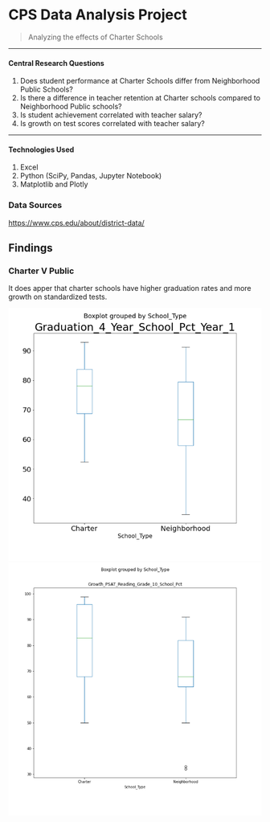 # CPS Data Analysis Project

>Analyzing the effects of Charter Schools

---

#### Central Research Questions
1. Does student performance at Charter Schools differ from Neighborhood Public Schools?
2. Is there a difference in teacher retention at Charter schools compared to Neighborhood Public schools?
3. Is student achievement correlated with teacher salary?
4. Is growth on test scores correlated with teacher salary?

---

#### Technologies Used
1. Excel
2. Python (SciPy, Pandas, Jupyter Notebook)
3. Matplotlib and Plotly

### Data Sources
https://www.cps.edu/about/district-data/

## Findings

### Charter V Public
It does apper that charter schools have higher graduation rates and more growth on standardized tests.

![alt text](https://github.com/RiverJAM/CPS_Data_Analysis/blob/main/output_data/Grad41vST.png "figure 1")
![alt text](https://github.com/RiverJAM/CPS_Data_Analysis/blob/main/output_data/Growth10ReadvST.png)

